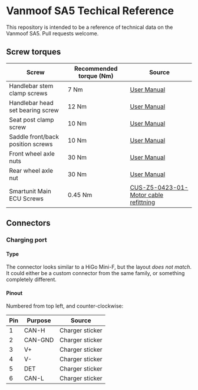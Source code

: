 # Vanmoof SA5 Techical Reference

This repository is intended to be a reference of technical data on the Vanmoof SA5. Pull requests welcome.

## Screw torques

| Screw                     | Recommended torque (Nm) | Source                                 |
|---------------------------|-------------------------|----------------------------------------|
| Handlebar stem clamp screws | 7 Nm | [User Manual](https://archive.org/details/vanmoof-sa5-user-manual/) |
| Handlebar head set bearing screw | 12 Nm | [User Manual](https://archive.org/details/vanmoof-sa5-user-manual/) |
| Seat post clamp screw | 10 Nm | [User Manual](https://archive.org/details/vanmoof-sa5-user-manual/) |
| Saddle front/back position screws | 10 Nm | [User Manual](https://archive.org/details/vanmoof-sa5-user-manual/) |
| Front wheel axle nuts | 30 Nm | [User Manual](https://archive.org/details/vanmoof-sa5-user-manual/) |
| Rear wheel axle nut | 30 Nm | [User Manual](https://archive.org/details/vanmoof-sa5-user-manual/) |
| Smartunit Main ECU Screws | 0.45 Nm                 | [CUS-Z5-0423-01- Motor cable refittning](https://archive.org/details/pub-cus-z-5-0423-01-motor-cable-refitting) |

## Connectors

### Charging port

#### Type

The connector looks similar to a HiGo Mini-F, but the layout *does not match*. It could either be a custom connector from the same family, or something completely different.

#### Pinout

Numbered from top left, and counter-clockwise:

| Pin | Purpose | Source          |
|-----|---------|-----------------|
| 1   | CAN-H   | Charger sticker |
| 2   | CAN-GND | Charger sticker |
| 3   | V+      | Charger sticker |
| 4   | V-      | Charger sticker |
| 5   | DET     | Charger sticker |
| 6   | CAN-L   | Charger sticker |
